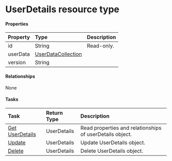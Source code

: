 # UserDetails resource type



#### Properties
| Property	   | Type	|Description|
|:---------------|:--------|:----------|
|id|String| Read-only.|
|userData|[UserDataCollection](userdatacollection.md)||
|version|String||

#### Relationships
None


#### Tasks

| Task		   | Return Type	|Description|
|:---------------|:--------|:----------|
|[Get UserDetails](../api/userdetails_get.md) | UserDetails |Read properties and relationships of userDetails object.|
|[Update](../api/userdetails_update.md) | UserDetails	|Update UserDetails object. |
|[Delete](../api/userdetails_delete.md) | UserDetails	|Delete UserDetails object. |
